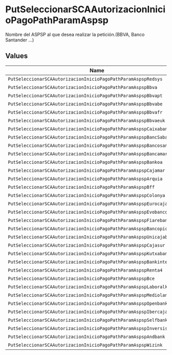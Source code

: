 # PutSeleccionarSCAAutorizacionInicioPagoPathParamAspsp

Nombre del ASPSP al que desea realizar la petición.(BBVA, Banco Santander ...)


## Values

| Name                                                                   | Value                                                                  |
| ---------------------------------------------------------------------- | ---------------------------------------------------------------------- |
| `PutSeleccionarSCAAutorizacionInicioPagoPathParamAspspRedsys`          | redsys                                                                 |
| `PutSeleccionarSCAAutorizacionInicioPagoPathParamAspspBbva`            | BBVA                                                                   |
| `PutSeleccionarSCAAutorizacionInicioPagoPathParamAspspBbvapt`          | BBVAPT                                                                 |
| `PutSeleccionarSCAAutorizacionInicioPagoPathParamAspspBbvabe`          | BBVABE                                                                 |
| `PutSeleccionarSCAAutorizacionInicioPagoPathParamAspspBbvafr`          | BBVAFR                                                                 |
| `PutSeleccionarSCAAutorizacionInicioPagoPathParamAspspBbvaeuk`         | BBVAEUK                                                                |
| `PutSeleccionarSCAAutorizacionInicioPagoPathParamAspspCaixabank`       | caixabank                                                              |
| `PutSeleccionarSCAAutorizacionInicioPagoPathParamAspspBancSabadell`    | BancSabadell                                                           |
| `PutSeleccionarSCAAutorizacionInicioPagoPathParamAspspBancosantander`  | bancosantander                                                         |
| `PutSeleccionarSCAAutorizacionInicioPagoPathParamAspspBancamarch`      | bancamarch                                                             |
| `PutSeleccionarSCAAutorizacionInicioPagoPathParamAspspBankoa`          | bankoa                                                                 |
| `PutSeleccionarSCAAutorizacionInicioPagoPathParamAspspCajamar`         | cajamar                                                                |
| `PutSeleccionarSCAAutorizacionInicioPagoPathParamAspspArquia`          | arquia                                                                 |
| `PutSeleccionarSCAAutorizacionInicioPagoPathParamAspspBff`             | BFF                                                                    |
| `PutSeleccionarSCAAutorizacionInicioPagoPathParamAspspColonya`         | colonya                                                                |
| `PutSeleccionarSCAAutorizacionInicioPagoPathParamAspspEurocajarural`   | eurocajarural                                                          |
| `PutSeleccionarSCAAutorizacionInicioPagoPathParamAspspEvobanco`        | evobanco                                                               |
| `PutSeleccionarSCAAutorizacionInicioPagoPathParamAspspFiarebancaetica` | fiarebancaetica                                                        |
| `PutSeleccionarSCAAutorizacionInicioPagoPathParamAspspBancopichincha`  | bancopichincha                                                         |
| `PutSeleccionarSCAAutorizacionInicioPagoPathParamAspspUnicajabanco`    | unicajabanco                                                           |
| `PutSeleccionarSCAAutorizacionInicioPagoPathParamAspspCajasur`         | cajasur                                                                |
| `PutSeleccionarSCAAutorizacionInicioPagoPathParamAspspKutxabank`       | kutxabank                                                              |
| `PutSeleccionarSCAAutorizacionInicioPagoPathParamAspspBankinter`       | bankinter                                                              |
| `PutSeleccionarSCAAutorizacionInicioPagoPathParamAspspRenta4`          | renta4                                                                 |
| `PutSeleccionarSCAAutorizacionInicioPagoPathParamAspspBce`             | BCE                                                                    |
| `PutSeleccionarSCAAutorizacionInicioPagoPathParamAspspLaboralkutxa`    | laboralkutxa                                                           |
| `PutSeleccionarSCAAutorizacionInicioPagoPathParamAspspMediolanum`      | mediolanum                                                             |
| `PutSeleccionarSCAAutorizacionInicioPagoPathParamAspspOpenbank`        | openbank                                                               |
| `PutSeleccionarSCAAutorizacionInicioPagoPathParamAspspIbercaja`        | ibercaja                                                               |
| `PutSeleccionarSCAAutorizacionInicioPagoPathParamAspspSelfbank`        | selfbank                                                               |
| `PutSeleccionarSCAAutorizacionInicioPagoPathParamAspspInversis`        | inversis                                                               |
| `PutSeleccionarSCAAutorizacionInicioPagoPathParamAspspAndbank`         | andbank                                                                |
| `PutSeleccionarSCAAutorizacionInicioPagoPathParamAspspWizink`          | wizink                                                                 |